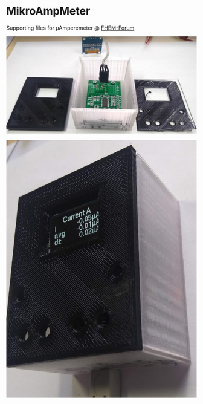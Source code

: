 # MikroAmpMeter
Supporting files for &#181;Amperemeter @ [FHEM-Forum](https://forum.fhem.de/index.php?topic=104466.msg1016949#msg1016949)


![Image2 of MikroAmpMeter](https://github.com/juergs/-AmpMeter/blob/master/%C2%B5AmpMeter-Geh%C3%A4use-Prototyp_4.png)

<img src="https://github.com/juergs/-AmpMeter/blob/master/%C2%B5AmpMeter-Geh%C3%A4use-Prototyp_5.2.png" width="800"  />
